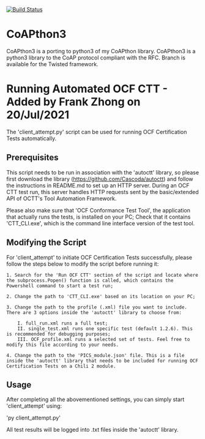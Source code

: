 [![Build Status](https://travis-ci.org/Tanganelli/CoAPthon3.svg?branch=master)](https://travis-ci.org/Tanganelli/CoAPthon3)

# CoAPthon3
CoAPthon3 is a porting to python3 of my CoAPthon library. CoAPthon3 is a python3 library to the CoAP protocol compliant with the RFC. Branch is available for the Twisted framework.


# Running Automated OCF CTT - Added by Frank Zhong on 20/Jul/2021
The 'client_attempt.py' script can be used for running OCF Certification Tests automatically.

## Prerequisites
This script needs to be run in association with the 'autoctt' library, so please first download the library (https://github.com/Cascoda/autoctt) and follow the instructions in README.md to set up an HTTP server. During an OCF CTT test run, this server handles HTTP requests sent by the basic/extended API of OCTT's Tool Automation Framework.

Please also make sure that 'OCF Conformance Test Tool', the application that actually runs the tests, is installed on your PC; Check that it contains 'CTT_CLI.exe', which is the command line interface version of the test tool. 

## Modifying the Script
For 'client_attempt' to initiate OCF Certification Tests successfully, please follow the steps below to modify the script before running it: 

    1. Search for the 'Run OCF CTT' section of the script and locate where the subprocess.Popen() function is called, which contains the Powershell command to start a test run; 

    2. Change the path to 'CTT_CLI.exe' based on its location on your PC; 

    3. Change the path to the profile (.xml) file you want to include. There are 3 options inside the 'autoctt' library to choose from: 

        I. full_run.xml runs a full test;
        II. single_test.xml runs one specific test (default 1.2.6). This is recommended for debugging purposes;
        III. OCF_profile.xml runs a selected set of tests. Feel free to modify this file according to your needs. 

    4. Change the path to the 'PICS_module.json' file. This is a file inside the 'autoctt' library that needs to be included for running OCF Certification Tests on a Chili 2 module. 

## Usage
After completing all the abovementioned settings, you can simply start 'client_attempt' using: 

'py client_attempt.py'

All test results will be logged into .txt files inside the 'autoctt' library. 